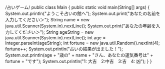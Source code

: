 /占いゲーム/
public class Main { 
  public static void main(String[] args) {
    System.out.println("ようこそ占いの館へ");
    System.out.print("あなたの名前を入力してください＞");
    String name = new java.util.Scanner(System.in).nextLine();
    System.out.print("あなたの年齢を入力してください＞");
    String ageString = new java.util.Scanner(System.in).nextLine();
    int age = Integer.parseInt(ageString);
    int fortune = new java.util.Random().nextInt(4);
    fortune++;
    System.out.println("占いの結果が出ました！");
    System.out.println(age + "歳の" + name + "さん、あなたの運気番号は" + fortune + "です");
    System.out.println("1: 大吉　2:中吉　3:吉　4: 凶");
 }
}
